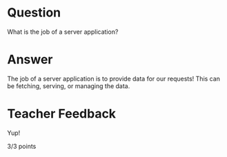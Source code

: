 # Question

What is the job of a server application?

# Answer

The job of a server application is to provide data for our requests!
This can be fetching, serving, or managing the data.

# Teacher Feedback

Yup!

3/3 points

